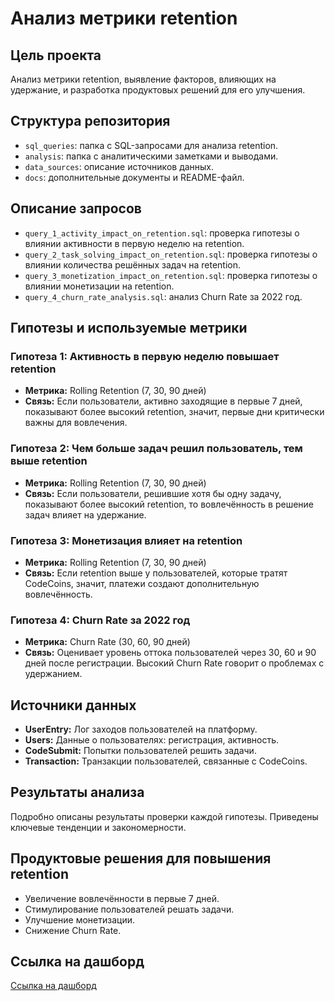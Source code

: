 # Анализ метрики retention

## Цель проекта
Анализ метрики retention, выявление факторов, влияющих на удержание, и разработка продуктовых решений для его улучшения.

## Структура репозитория
- `sql_queries`: папка с SQL-запросами для анализа retention.
- `analysis`: папка с аналитическими заметками и выводами.
- `data_sources`: описание источников данных.
- `docs`: дополнительные документы и README-файл.

## Описание запросов
- `query_1_activity_impact_on_retention.sql`: проверка гипотезы о влиянии активности в первую неделю на retention.
- `query_2_task_solving_impact_on_retention.sql`: проверка гипотезы о влиянии количества решённых задач на retention.
- `query_3_monetization_impact_on_retention.sql`: проверка гипотезы о влиянии монетизации на retention.
- `query_4_churn_rate_analysis.sql`: анализ Churn Rate за 2022 год.

## Гипотезы и используемые метрики

### Гипотеза 1: Активность в первую неделю повышает retention
- **Метрика:** Rolling Retention (7, 30, 90 дней)
- **Связь:** Если пользователи, активно заходящие в первые 7 дней, показывают более высокий retention, значит, первые дни критически важны для вовлечения.

### Гипотеза 2: Чем больше задач решил пользователь, тем выше retention
- **Метрика:** Rolling Retention (7, 30, 90 дней)
- **Связь:** Если пользователи, решившие хотя бы одну задачу, показывают более высокий retention, то вовлечённость в решение задач влияет на удержание.

### Гипотеза 3: Монетизация влияет на retention
- **Метрика:** Rolling Retention (7, 30, 90 дней)
- **Связь:** Если retention выше у пользователей, которые тратят CodeCoins, значит, платежи создают дополнительную вовлечённость.

### Гипотеза 4: Churn Rate за 2022 год
- **Метрика:** Churn Rate (30, 60, 90 дней)
- **Связь:** Оценивает уровень оттока пользователей через 30, 60 и 90 дней после регистрации. Высокий Churn Rate говорит о проблемах с удержанием.

## Источники данных
- **UserEntry:** Лог заходов пользователей на платформу.
- **Users:** Данные о пользователях: регистрация, активность.
- **CodeSubmit:** Попытки пользователей решить задачи.
- **Transaction:** Транзакции пользователей, связанные с CodeCoins.

## Результаты анализа
Подробно описаны результаты проверки каждой гипотезы. Приведены ключевые тенденции и закономерности.

## Продуктовые решения для повышения retention
- Увеличение вовлечённости в первые 7 дней.
- Стимулирование пользователей решать задачи.
- Улучшение монетизации.
- Снижение Churn Rate.

## Ссылка на дашборд
[Ссылка на дашборд](https://metabase.simulative.ru/dashboard/477-retention-project?tab=154-tab-1)
